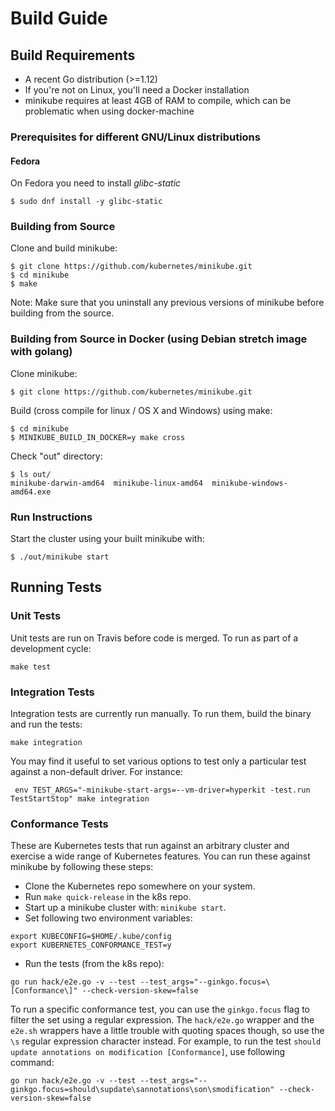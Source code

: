 # Build Guide

## Build Requirements

* A recent Go distribution (>=1.12)
* If you're not on Linux, you'll need a Docker installation
* minikube requires at least 4GB of RAM to compile, which can be problematic when using docker-machine

### Prerequisites for different GNU/Linux distributions

#### Fedora

On Fedora you need to install _glibc-static_
```shell
$ sudo dnf install -y glibc-static
```

### Building from Source

Clone and build minikube:
```shell
$ git clone https://github.com/kubernetes/minikube.git
$ cd minikube
$ make
```

Note: Make sure that you uninstall any previous versions of minikube before building
from the source.

### Building from Source in Docker (using Debian stretch image with golang)

Clone minikube:
```shell
$ git clone https://github.com/kubernetes/minikube.git
```

Build (cross compile for linux / OS X and Windows) using make:
```shell
$ cd minikube
$ MINIKUBE_BUILD_IN_DOCKER=y make cross
```

Check "out" directory:
```shell
$ ls out/
minikube-darwin-amd64  minikube-linux-amd64  minikube-windows-amd64.exe
```

### Run Instructions

Start the cluster using your built minikube with:

```shell
$ ./out/minikube start
```

## Running Tests

### Unit Tests

Unit tests are run on Travis before code is merged. To run as part of a development cycle:

```shell
make test
```

### Integration Tests

Integration tests are currently run manually.
To run them, build the binary and run the tests:

```shell
make integration
```

You may find it useful to set various options to test only a particular test against a non-default driver. For instance:

```shell
 env TEST_ARGS="-minikube-start-args=--vm-driver=hyperkit -test.run TestStartStop" make integration
 ```

### Conformance Tests

These are Kubernetes tests that run against an arbitrary cluster and exercise a wide range of Kubernetes features.
You can run these against minikube by following these steps:

* Clone the Kubernetes repo somewhere on your system.
* Run `make quick-release` in the k8s repo.
* Start up a minikube cluster with: `minikube start`.
* Set following two environment variables:

```shell
export KUBECONFIG=$HOME/.kube/config
export KUBERNETES_CONFORMANCE_TEST=y
```

* Run the tests (from the k8s repo):

```shell
go run hack/e2e.go -v --test --test_args="--ginkgo.focus=\[Conformance\]" --check-version-skew=false
```

To run a specific conformance test, you can use the `ginkgo.focus` flag to filter the set using a regular expression.
The `hack/e2e.go` wrapper and the `e2e.sh` wrappers have a little trouble with quoting spaces though, so use the `\s` regular expression character instead.
For example, to run the test `should update annotations on modification [Conformance]`, use following command:

```shell
go run hack/e2e.go -v --test --test_args="--ginkgo.focus=should\supdate\sannotations\son\smodification" --check-version-skew=false
```
